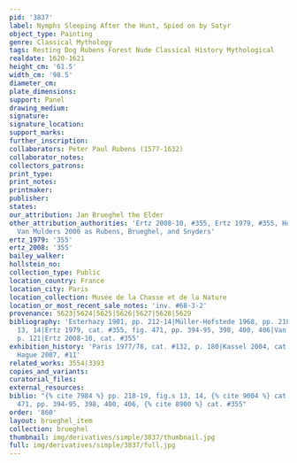 ```yaml
---
pid: '3837'
label: Nymphs Sleeping After the Hunt, Spied on by Satyr
object_type: Painting
genre: Classical Mythology
tags: Resting Dog Rubens Forest Nude Classical History Mythological
realdate: 1620-1621
height_cm: '61.5'
width_cm: '98.5'
diameter_cm: 
plate_dimensions: 
support: Panel
drawing_medium: 
signature: 
signature_location: 
support_marks: 
further_inscription: 
collaborators: Peter Paul Rubens (1577-1632)
collaborator_notes: 
collectors_patrons: 
print_type: 
print_notes: 
printmaker: 
publisher: 
states: 
our_attribution: Jan Brueghel the Elder
other_attribution_authorities: 'Ertz 2008-10, #355, Ertz 1979, #355, Honig database,
  Van Mulders 2000 as Rubens, Brueghel, and Snyders'
ertz_1979: '355'
ertz_2008: '355'
bailey_walker: 
hollstein_no: 
collection_type: Public
location_country: France
location_city: Paris
location_collection: Musée de la Chasse et de la Nature
location_or_most_recent_sale_notes: 'inv. #68-3-2'
provenance: 5623|5624|5625|5626|5627|5628|5629
bibliography: 'Esterhazy 1901, pp. 212-14|Müller-Hofstede 1968, pp. 218-19, fig.s
  13, 14|Ertz 1979, cat. #355, fig. 471, pp. 394-95, 398, 400, 406|Van Mulders 2000,
  p. 121|Ertz 2008-10, cat. #355'
exhibition_history: 'Paris 1977/78, cat. #132, p. 180|Kassel 2004, cat. #22|Los Angeles/The
  Hague 2007, #11'
related_works: 3554|3393
copies_and_variants: 
curatorial_files: 
external_resources: 
biblio: "{% cite 7984 %} pp. 218-19, fig.s 13, 14, {% cite 9004 %} cat. #355, fig.
  471, pp. 394-95, 398, 400, 406, {% cite 8900 %} cat. #355"
order: '860'
layout: brueghel_item
collection: brueghel
thumbnail: img/derivatives/simple/3837/thumbnail.jpg
full: img/derivatives/simple/3837/full.jpg
---
```

